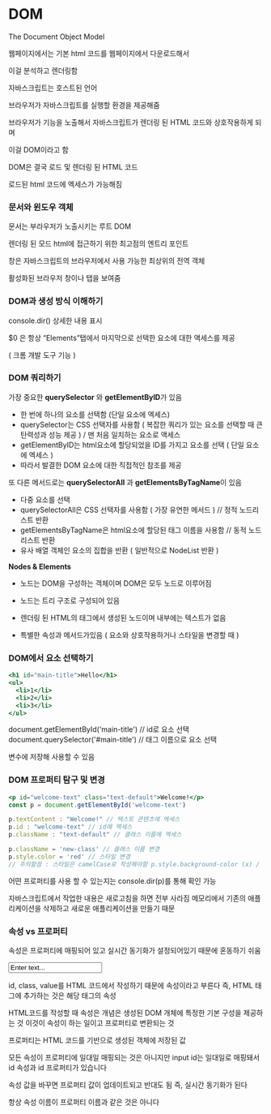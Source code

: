 # DOM

The Document Object Model

웹페이지에서는 기본 html 코드를 웹페이지에서 다운로드해서

이걸 분석하고 렌더링함

자바스크립트는 호스트된 언어

브라우저가 자바스크립트를 실행할 환경을 제공해줌

브라우저가 기능을 노출해서 자바스크립트가 렌더링 된 HTML 코드와 상호작용하게 되며

이걸 DOM이라고 함

DOM은 결국 로드 및 렌더링 된 HTML 코드

로드된 html 코드에 엑세스가 가능해짐

### 문서와 윈도우 객체

문서는 부라우저가 노출시키는 루트 DOM

렌더링 된 모드 html에 접근하기 위한 최고점의 엔트리 포인트

창은 자바스크립트의 브라우저에서 사용 가능한 최상위의 전역 객체

활성화된 브라우저 창이나 탭을 보여줌

### DOM과 생성 방식 이해하기

console.dir() 상세한 내용 표시

$0 은 항상 “Elements”탭에서 마지막으로 선택한 요소에 대한 액세스를 제공

( 크롬 개발 도구 기능 )

### DOM 쿼리하기

가장 중요한 **querySelector** 와 **getElementByID**가 있음
- 한 번에 하나의 요소를 선택함 (단일 요소에 엑세스)
- querySelector는 CSS 선택자를 사용함 ( 복잡한 쿼리가 있는 요소를 선택할 때 큰 탄력성과 성능 제공 ) / 맨 처음 일치하는 요소로 액세스
- getElementByID는 html요소에 할당되었을 ID를 가지고 요소를 선택 ( 단일 요소에 엑세스 )
- 따라서 발결한 DOM 요소에 대한 직접적인 참조를 제공

또 다른 메서드로는 **querySelectorAll** 과 **getElementsByTagName**이 있음
- 다중 요소를 선택
- querySelectorAll은 CSS 선택자를 사용함 ( 가장 유연한 메서드 ) // 정적 노드리스트 반환
- getElementsByTagName은 html요소에 할당된 태그 이름을 사용함 // 동적 노드리스트 반환
- 유사 배열 객체인 요소의 집합을 반환 ( 일반적으로 NodeList 반환 )

**Nodes & Elements**

- 노드는 DOM을 구성하는 객체이며 DOM은 모두 노드로 이루어짐
- 노드는 트리 구조로 구성되어 있음

- 렌더링 된 HTML의 태그에서 생성된 노드이며 내부에는 텍스트가 없음
- 특별한 속성과 메서드가있음 ( 요소와 상호작용하거나 스타일을 변경할 때 )

### DOM에서 요소 선택하기
```jsx
<h1 id="main-title">Hello</h1>
<ul>
  <li>1</li>
  <li>2</li>
  <li>3</li>
</ul>
```
document.getElementById('main-title') // id로 요소 선택
document.querySelector('#main-title') // 태그 이름으로 요소 선택

변수에 저장해 사용할 수 있음

### DOM 프로퍼티 탐구 및 변경
```jsx
<p id="welcome-text" class="text-default">Welcome!</p>
const p = document.getElementById('welcome-text')

p.textContent : "Welcome!" // 텍스트 콘텐츠에 엑세스
p.id : "welcome-text" // id에 엑세스
p.className : "text-default" // 클래스 이름에 엑세스

p.className = 'new-class' // 클래스 이름 변경
p.style.color = 'red' // 스타일 변경
// 주의할점 : 스타일은 camelCase로 작성해야함 p.style.background-color (x) / p.style.backgroundColor (o)
```
어떤 프로퍼티를 사용 할 수 있는지는 console.dir(p)를 통해 확인 가능

자바스크립트에서 작업한 내용은 새로고침을 하면 전부 사라짐
메모리에서 기존의 애플리케이션을 삭제하고 새로운 애플리케이션을 만들기 때문

### 속성 vs 프로퍼티

속성은 프로퍼티에 매핑되어 있고 실시간 동기화가 설정되어있기 때문에 혼동하기 쉬움

<input id="input-1" class="input-default" value="Enter text...">

id, class, value를 HTML 코드에서 작성하기 때문에 속성이라고 부른다
즉, HTML 태그에 추가하는 것은 해당 태그의 속성

HTML코드를 작성할 때 속성은 개념은 생성된 DOM 개체에 특정한 기본 구성을 제공하는 것
이것이 속성이 하는 일이고 프로퍼티로 변환되는 것

프로퍼티는 HTML 코드를 기반으로 생성된 객체에 저장된 값

모든 속성이 프로퍼티에 일대일 매핑되는 것은 아니지만 input id는 일대일로 매핑돼서 id 속성과
id 프로퍼티가 있습니다

속성 값을 바꾸면 프로퍼티 값이 업데이트되고 반대도 됨 즉, 실시간 동기화가 된다

항상 속성 이름이 프로퍼티 이름과 같은 것은 아니다
